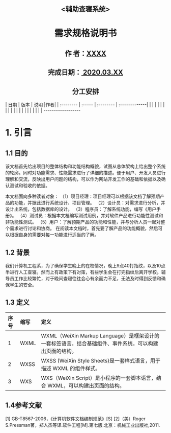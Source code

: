<h2><center><辅助查寝系统></center></h2>

<h1><center>需求规格说明书</center></h1>

<h2><center>作   者：<u>XXXX</u></center></h2>
<h2><center>完成日期：<u>  2020.03.XX  </u></center></h2>


<h2><center>分工安排</center></h2>
| 日期      | 版本   | 说明                   |作者|
| :-------- | :----- | :-------- | :-------------|
|  |    |  |	|
|  |    |  |	|
|  |    |  |	|
|  |    |  |	|
------------------


# 1. 引言
## 1.1 目的

该文档首先给出项目的整体结构和功能结构概貌，试图从总体架构上给出整个系统的轮廓。同时对功能需求、性能需求进行了详细的描述。便于用户、开发人员进行理解和交流，反映出用户问题的结构，可以作为网站开发工作的基础和依据以及确认测试和验收的依据。

本文档面向多种读者对象：
（1）项目经理：项目经理可以根据该文档了解预期产品的功能，并据此进行系统设计、项目管理。
（2）设计员：对需求进行分析，并设计出系统，包括数据库的设计。
（3）程序员：了解系统功能，编写《用户手册》。
（4）测试员：根据本文档编写测试用例，并对软件产品进行功能性测试和非功能性测试。
（5）用户：了解预期产品的功能和性能，并与分析人员一起对整个需求进行讨论和协商。
在阅读本文档时，首先要了解产品的功能概貌，然后可以根据自身的需要对每一功能进行适当的了解。

## 1.2 背景
我们计算机工程系，为了确保学生晚上的在校情况，晚上9点40打指纹，以及10点半进行人工查寝。然而上有政策下有对策，有些学生会在打完指纹后离开学校。辅导员工作比较繁忙，对于晚间查寝往往会心有余而力不足，无法及时得到反馈和确保学生的安全。

## 1.3 定义
| 序号      | 缩写   | 定义        |
| :-------- | :----- | :--------------------- |
|1  |  WXML | WXML（WeiXin Markup Language）是框架设计的一套标签语言，结合基础组件、事件系统，可以构建出页面的结构。 |
|2  |  WXSS  | WXSS (WeiXin Style Sheets)是一套样式语言，用于描述 WXML 的组件样式。 |
|3  |  WXS  | WXS（WeiXin Script）是小程序的一套脚本语言，结合 WXML，可以构建出页面的结构。 |

## 1.4参考文献
[1] GB-T8567-2006，《计算机软件文档编制规范》[S]
[2]（美）Roger S.Pressman著，郑人杰等译.软件工程[M].第七版.北京：机械工业出版社,2011.